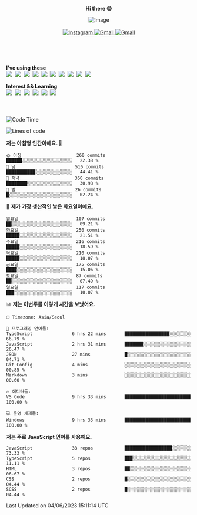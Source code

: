 <p align="center">
  <strong>Hi there 😎</strong>
</p>
<p align="center">
 <img src="https://github.com/newri0807/newri0807/assets/51315988/4a6fb530-b6e7-4156-ae8c-bd620836a7cc" alt="Image" align="center"/>
  <br/>
  <br/>
  <a href="https://www.instagram.com/_nm.87/">
    <img src="https://img.shields.io/badge/-Instagram-dd2a7b?style=flat-squaree&logo=instagram&logoColor=white" alt="Instagram" />
  </a>
  <a href="mailto:newri0807@gmail.com">
    <img src="https://img.shields.io/badge/-Gmail-d14836?style=flat-squaree&logo=Gmail&logoColor=white" alt="Gmail" />
  </a>
  <a href="https://twitter.com/Irwen215">
    <img src="https://img.shields.io/badge/Twitter-1DA1F2?style=flat-squaree&logo=twitter&logoColor=white" alt="Gmail" />
  </a>  
</p>

 
 
</p>
<br/>
<br/>
<br/>
<p align="left">
  <strong>I've using these </strong>
  <br/>
  <img src="https://img.shields.io/badge/Html5-E34F26?style=flat-square&logo=html5&logoColor=white"/></a>&nbsp 
  <img src="https://img.shields.io/badge/css-1572B6?style=flat-square&logo=css3&logoColor=white"/></a>&nbsp 
  <img src="https://img.shields.io/badge/Bootstrap-7952B3?style=flat-square&logo=Bootstrap&logoColor=white"/></a>&nbsp 
  <img src="https://img.shields.io/badge/Javascript-ffb13b?style=flat-square&logo=javascript&logoColor=white"/></a>&nbsp 
  <img src="https://img.shields.io/badge/jquery-0769AD?style=flat-square&logo=jquery&logoColor=white"/></a>&nbsp 
  <img src="https://img.shields.io/badge/C Sharp-239120?style=flat-square&logo=C Sharp&logoColor=white"/></a>&nbsp 
  <img src="https://img.shields.io/badge/.NET-512BD4?style=flat-square&logo=.NET&logoColor=white"/></a>&nbsp 
  <img src="https://img.shields.io/badge/MicrosoftSQLServer-CC2927?style=flat-square&logo=microsoft&logoColor=white"/></a>&nbsp
  <img src="https://img.shields.io/badge/Firebase-FFCA28?style=flat-square&logo=firebase&logoColor=white"/></a>&nbsp 
  <img src="https://img.shields.io/badge/react-61DAFB?style=flat-square&logo=react&logoColor=white"/></a>&nbsp  
</p>

<p align="left">
  <strong>Interest && Learning</strong>
  <br/>
  <img src="https://img.shields.io/badge/TypeScript-3178C6?style=flat-square&logo=TypeScript&logoColor=white"/>&nbsp 
  <img src="https://img.shields.io/badge/Next.js-000000?style=flat-square&logo=Next.js&logoColor=white"/></a>&nbsp 
  <img src="https://img.shields.io/badge/Node.js-339933?style=flat-square&logo=node.js&logoColor=white"/></a>&nbsp 
  <img src="https://img.shields.io/badge/MySQL-4479A1?style=flat-square&logo=MySQL&logoColor=white"/></a>&nbsp 
  <img src="https://img.shields.io/badge/Java-007396?style=flat-square&logo=Java&logoColor=white"/></a>&nbsp
  <img src="https://img.shields.io/badge/Sass-CC6699?style=flat-square&logo=Sass&logoColor=white"/></a>&nbsp 
</p>

&nbsp;
&nbsp;
###

<!--START_SECTION:waka-->
![Code Time](http://img.shields.io/badge/Code%20Time-9%20hrs%2033%20mins-blue)

![Lines of code](https://img.shields.io/badge/%EC%A0%80%EB%8A%94%20%EC%97%AC%ED%83%9C%EA%B9%8C%EC%A7%80%20-1.3%20million%20%EC%A4%84%EC%9D%98%20%EC%BD%94%EB%93%9C%EB%A5%BC%20%EC%9E%91%EC%84%B1%ED%96%88%EC%96%B4%EC%9A%94.-blue)

**저는 아침형 인간이에요. 🐤** 

```text
🌞 아침                     260 commits         ██████░░░░░░░░░░░░░░░░░░░   22.38 % 
🌆 낮　                     516 commits         ███████████░░░░░░░░░░░░░░   44.41 % 
🌃 저녁                     360 commits         ████████░░░░░░░░░░░░░░░░░   30.98 % 
🌙 밤　                     26 commits          █░░░░░░░░░░░░░░░░░░░░░░░░   02.24 % 
```
📅 **제가 가장 생산적인 날은 화요일이에요.** 

```text
월요일                      107 commits         ██░░░░░░░░░░░░░░░░░░░░░░░   09.21 % 
화요일                      250 commits         █████░░░░░░░░░░░░░░░░░░░░   21.51 % 
수요일                      216 commits         █████░░░░░░░░░░░░░░░░░░░░   18.59 % 
목요일                      210 commits         █████░░░░░░░░░░░░░░░░░░░░   18.07 % 
금요일                      175 commits         ████░░░░░░░░░░░░░░░░░░░░░   15.06 % 
토요일                      87 commits          ██░░░░░░░░░░░░░░░░░░░░░░░   07.49 % 
일요일                      117 commits         ███░░░░░░░░░░░░░░░░░░░░░░   10.07 % 
```


📊 **저는 이번주를 이렇게 시간을 보냈어요.** 

```text
🕑︎ Timezone: Asia/Seoul

💬 프로그래밍 언어들: 
TypeScript               6 hrs 22 mins       █████████████████░░░░░░░░   66.79 % 
JavaScript               2 hrs 31 mins       ███████░░░░░░░░░░░░░░░░░░   26.47 % 
JSON                     27 mins             █░░░░░░░░░░░░░░░░░░░░░░░░   04.71 % 
Git Config               4 mins              ░░░░░░░░░░░░░░░░░░░░░░░░░   00.85 % 
Markdown                 3 mins              ░░░░░░░░░░░░░░░░░░░░░░░░░   00.60 % 

🔥 에디터들: 
VS Code                  9 hrs 33 mins       █████████████████████████   100.00 % 

💻 운영 체제들: 
Windows                  9 hrs 33 mins       █████████████████████████   100.00 % 
```

**저는 주로 JavaScript 언어를 사용해요.** 

```text
JavaScript               33 repos            ██████████████████░░░░░░░   73.33 % 
TypeScript               5 repos             ███░░░░░░░░░░░░░░░░░░░░░░   11.11 % 
HTML                     3 repos             ██░░░░░░░░░░░░░░░░░░░░░░░   06.67 % 
CSS                      2 repos             █░░░░░░░░░░░░░░░░░░░░░░░░   04.44 % 
SCSS                     2 repos             █░░░░░░░░░░░░░░░░░░░░░░░░   04.44 % 
```




 Last Updated on 04/06/2023 15:11:14 UTC
<!--END_SECTION:waka-->
